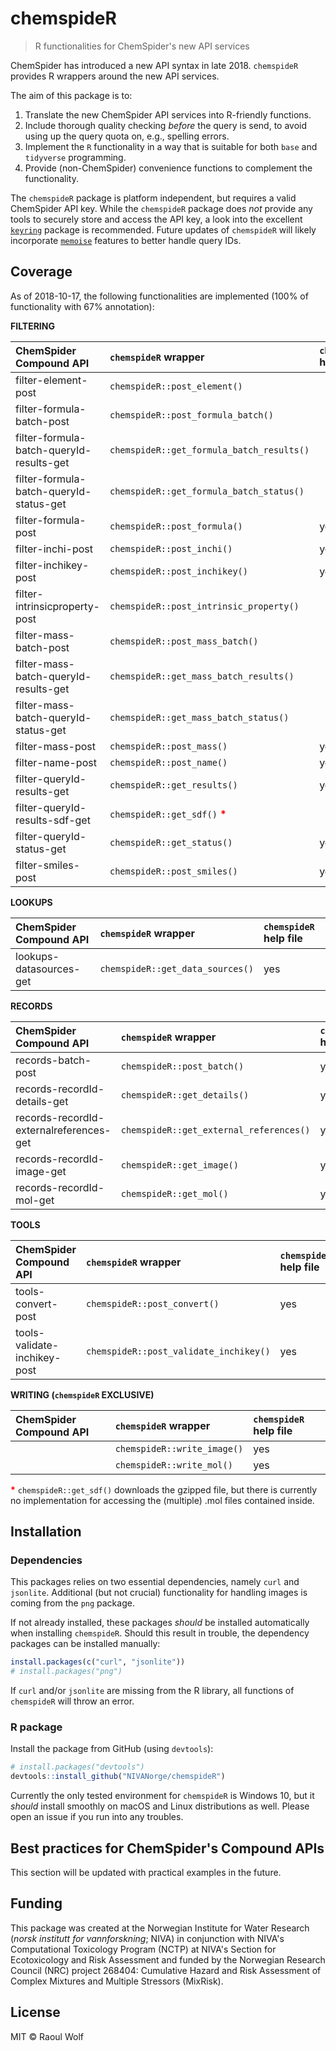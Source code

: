 
<!-- README.md is generated from README.Rmd. Please edit that file -->
chemspideR
==========

> R functionalities for ChemSpider's new API services

ChemSpider has introduced a new API syntax in late 2018. `chemspideR` provides R wrappers around the new API services.

The aim of this package is to:

1.  Translate the new ChemSpider API services into R-friendly functions.
2.  Include thorough quality checking *before* the query is send, to avoid using up the query quota on, e.g., spelling errors.
3.  Implement the `R` functionality in a way that is suitable for both `base` and `tidyverse` programming.
4.  Provide (non-ChemSpider) convenience functions to complement the functionality.

The `chemspideR` package is platform independent, but requires a valid ChemSpider API key. While the `chemspideR` package does *not* provide any tools to securely store and access the API key, a look into the excellent [`keyring`](https://github.com/r-lib/keyring) package is recommended. Future updates of `chemspideR` will likely incorporate [`memoise`](https://github.com/r-lib/memoise) features to better handle query IDs.

Coverage
--------

As of 2018-10-17, the following functionalities are implemented (100% of functionality with 67% annotation):

**FILTERING**

<table>
<colgroup>
<col width="37%" />
<col width="38%" />
<col width="24%" />
</colgroup>
<thead>
<tr class="header">
<th align="left">ChemSpider Compound API</th>
<th align="left"><code>chemspideR</code> wrapper</th>
<th align="left"><code>chemspideR</code> help file</th>
</tr>
</thead>
<tbody>
<tr class="odd">
<td align="left">filter-element-post</td>
<td align="left"><code>chemspideR::post_element()</code></td>
<td align="left"></td>
</tr>
<tr class="even">
<td align="left">filter-formula-batch-post</td>
<td align="left"><code>chemspideR::post_formula_batch()</code></td>
<td align="left"></td>
</tr>
<tr class="odd">
<td align="left">filter-formula-batch-queryId-results-get</td>
<td align="left"><code>chemspideR::get_formula_batch_results()</code></td>
<td align="left"></td>
</tr>
<tr class="even">
<td align="left">filter-formula-batch-queryId-status-get</td>
<td align="left"><code>chemspideR::get_formula_batch_status()</code></td>
<td align="left"></td>
</tr>
<tr class="odd">
<td align="left">filter-formula-post</td>
<td align="left"><code>chemspideR::post_formula()</code></td>
<td align="left">yes</td>
</tr>
<tr class="even">
<td align="left">filter-inchi-post</td>
<td align="left"><code>chemspideR::post_inchi()</code></td>
<td align="left">yes</td>
</tr>
<tr class="odd">
<td align="left">filter-inchikey-post</td>
<td align="left"><code>chemspideR::post_inchikey()</code></td>
<td align="left">yes</td>
</tr>
<tr class="even">
<td align="left">filter-intrinsicproperty-post</td>
<td align="left"><code>chemspideR::post_intrinsic_property()</code></td>
<td align="left"></td>
</tr>
<tr class="odd">
<td align="left">filter-mass-batch-post</td>
<td align="left"><code>chemspideR::post_mass_batch()</code></td>
<td align="left"></td>
</tr>
<tr class="even">
<td align="left">filter-mass-batch-queryId-results-get</td>
<td align="left"><code>chemspideR::get_mass_batch_results()</code></td>
<td align="left"></td>
</tr>
<tr class="odd">
<td align="left">filter-mass-batch-queryId-status-get</td>
<td align="left"><code>chemspideR::get_mass_batch_status()</code></td>
<td align="left"></td>
</tr>
<tr class="even">
<td align="left">filter-mass-post</td>
<td align="left"><code>chemspideR::post_mass()</code></td>
<td align="left">yes</td>
</tr>
<tr class="odd">
<td align="left">filter-name-post</td>
<td align="left"><code>chemspideR::post_name()</code></td>
<td align="left">yes</td>
</tr>
<tr class="even">
<td align="left">filter-queryId-results-get</td>
<td align="left"><code>chemspideR::get_results()</code></td>
<td align="left">yes</td>
</tr>
<tr class="odd">
<td align="left">filter-queryId-results-sdf-get</td>
<td align="left"><code>chemspideR::get_sdf()</code> <span style="color:red"><strong>*</strong></span></td>
<td align="left"></td>
</tr>
<tr class="even">
<td align="left">filter-queryId-status-get</td>
<td align="left"><code>chemspideR::get_status()</code></td>
<td align="left">yes</td>
</tr>
<tr class="odd">
<td align="left">filter-smiles-post</td>
<td align="left"><code>chemspideR::post_smiles()</code></td>
<td align="left">yes</td>
</tr>
</tbody>
</table>

**LOOKUPS**

| ChemSpider Compound API | `chemspideR` wrapper             | `chemspideR` help file |
|:------------------------|:---------------------------------|:-----------------------|
| lookups-datasources-get | `chemspideR::get_data_sources()` | yes                    |

**RECORDS**

<table>
<colgroup>
<col width="37%" />
<col width="38%" />
<col width="24%" />
</colgroup>
<thead>
<tr class="header">
<th align="left">ChemSpider Compound API</th>
<th align="left"><code>chemspideR</code> wrapper</th>
<th align="left"><code>chemspideR</code> help file</th>
</tr>
</thead>
<tbody>
<tr class="odd">
<td align="left">records-batch-post</td>
<td align="left"><code>chemspideR::post_batch()</code></td>
<td align="left">yes</td>
</tr>
<tr class="even">
<td align="left">records-recordId-details-get</td>
<td align="left"><code>chemspideR::get_details()</code></td>
<td align="left">yes</td>
</tr>
<tr class="odd">
<td align="left">records-recordId-externalreferences-get</td>
<td align="left"><code>chemspideR::get_external_references()</code></td>
<td align="left">yes</td>
</tr>
<tr class="even">
<td align="left">records-recordId-image-get</td>
<td align="left"><code>chemspideR::get_image()</code></td>
<td align="left">yes</td>
</tr>
<tr class="odd">
<td align="left">records-recordId-mol-get</td>
<td align="left"><code>chemspideR::get_mol()</code></td>
<td align="left">yes</td>
</tr>
</tbody>
</table>

**TOOLS**

| ChemSpider Compound API      | `chemspideR` wrapper                   | `chemspideR` help file |
|:-----------------------------|:---------------------------------------|:-----------------------|
| tools-convert-post           | `chemspideR::post_convert()`           | yes                    |
| tools-validate-inchikey-post | `chemspideR::post_validate_inchikey()` | yes                    |

**WRITING (`chemspideR` EXCLUSIVE)**

| ChemSpider Compound API | `chemspideR` wrapper        | `chemspideR` help file |
|:------------------------|:----------------------------|:-----------------------|
|                         | `chemspideR::write_image()` | yes                    |
|                         | `chemspideR::write_mol()`   | yes                    |

<span style="color:red">**\***</span> `chemspideR::get_sdf()` downloads the gzipped file, but there is currently no implementation for accessing the (multiple) .mol files contained inside.

Installation
------------

### Dependencies

This packages relies on two essential dependencies, namely `curl` and `jsonlite`. Additional (but not crucial) functionality for handling images is coming from the `png` package.

If not already installed, these packages *should* be installed automatically when installing `chemspideR`. Should this result in trouble, the dependency packages can be installed manually:

``` r
install.packages(c("curl", "jsonlite"))
# install.packages("png")
```

If `curl` and/or `jsonlite` are missing from the R library, all functions of `chemspideR` will throw an error.

### R package

Install the package from GitHub (using `devtools`):

``` r
# install.packages("devtools")
devtools::install_github("NIVANorge/chemspideR")
```

Currently the only tested environment for `chemspideR` is Windows 10, but it *should* install smoothly on macOS and Linux distributions as well. Please open an issue if you run into any troubles.

Best practices for ChemSpider's Compound APIs
---------------------------------------------

This section will be updated with practical examples in the future.

Funding
-------

This package was created at the Norwegian Institute for Water Research (*norsk institutt for vannforskning*; NIVA) in conjunction with NIVA's Computational Toxicology Program (NCTP) at NIVA's Section for Ecotoxicology and Risk Assessment and funded by the Norwegian Research Council (NRC) project 268404: Cumulative Hazard and Risk Assessment of Complex Mixtures and Multiple Stressors (MixRisk).

License
-------

MIT © Raoul Wolf
